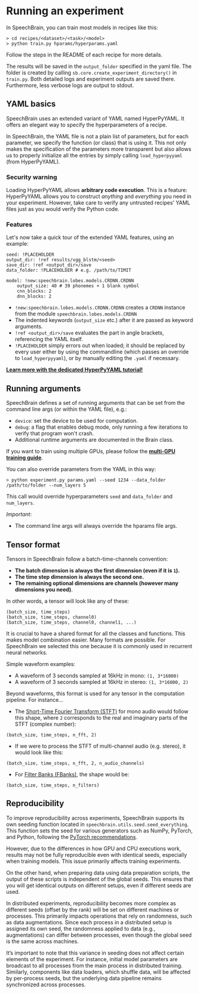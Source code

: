 # Running an experiment
In SpeechBrain, you can train most models in recipes like this:

```
> cd recipes/<dataset>/<task>/<model>
> python train.py hparams/hyperparams.yaml
```

Follow the steps in the README of each recipe for more details.

The results will be saved in the `output_folder` specified in the yaml file.
The folder is created by calling `sb.core.create_experiment_directory()` in `train.py`. Both detailed logs and experiment outputs are saved there. Furthermore, less verbose logs are output to stdout.

## YAML basics

SpeechBrain uses an extended variant of YAML named HyperPyYAML. It offers an elegant way to specify the hyperparameters of a recipe.

In SpeechBrain, the YAML file is not a plain list of parameters, but for each parameter, we specify the function (or class) that is using it.
This not only makes the specification of the parameters more transparent but also allows us to properly initialize all the entries by simply calling `load_hyperpyyaml` (from HyperPyYAML).

### Security warning

Loading HyperPyYAML allows **arbitrary code execution**.
This is a feature: HyperPyYAML allows you to construct *anything* and *everything*
you need in your experiment.
However, take care to verify any untrusted recipes' YAML files just as you would verify the Python code.

### Features

Let's now take a quick tour of the extended YAML features, using an example:

```
seed: !PLACEHOLDER
output_dir: !ref results/vgg_blstm/<seed>
save_dir: !ref <output_dir>/save
data_folder: !PLACEHOLDER # e.g. /path/to/TIMIT

model: !new:speechbrain.lobes.models.CRDNN.CRDNN
    output_size: 40 # 39 phonemes + 1 blank symbol
    cnn_blocks: 2
    dnn_blocks: 2
```
- `!new:speechbrain.lobes.models.CRDNN.CRDNN` creates a `CRDNN` instance
  from the module `speechbrain.lobes.models.CRDNN`
- The indented keywords (`output_size` etc.) after it are passed as keyword
  arguments.
- `!ref <output_dir>/save` evaluates the part in angle brackets,
  referencing the YAML itself.
- `!PLACEHOLDER` simply errors out when loaded; it should be replaced by
  every user either by using the commandline (which passes an override to 
  `load_hyperpyyaml`), or by manually editing the `.yaml` if necessary.

[**Learn more with the dedicated HyperPyYAML tutorial!**](https://speechbrain.readthedocs.io/en/latest/tutorials/basics/hyperpyyaml.html)

## Running arguments

SpeechBrain defines a set of running arguments that can be set from the command line args (or within the YAML file), e.g.:

- `device`: set the device to be used for computation.
- `debug`: a flag that enables debug mode, only running a few iterations to verify that program won't crash.
- Additional runtime arguments are documented in the Brain class.

If you want to train using multiple GPUs, please follow the [**multi-GPU training guide**](https://speechbrain.readthedocs.io/en/latest/multigpu.html).

You can also override parameters from the YAML in this way:

```
> python experiment.py params.yaml --seed 1234 --data_folder /path/to/folder --num_layers 5
```

This call would override hyperparameters `seed` and `data_folder` and `num_layers`.

*Important*:
- The command line args will always override the hparams file args.

## Tensor format

Tensors in SpeechBrain follow a batch-time-channels convention:

- **The batch dimension is always the first dimension (even if it is `1`).**
- **The time step dimension is always the second one.**
- **The remaining optional dimensions are channels (however many dimensions you need)**.

In other words, a tensor will look like any of these:

```
(batch_size, time_steps)
(batch_size, time_steps, channel0)
(batch_size, time_steps, channel0, channel1, ...)
```

It is crucial to have a shared format for all the classes and functions. This makes model combination easier.
Many formats are possible. For SpeechBrain we selected this one because it is commonly used in recurrent neural networks.

Simple waveform examples:

- A waveform of 3 seconds sampled at 16kHz in mono: `(1, 3*16000)`
- A waveform of 3 seconds sampled at 16kHz in stereo: `(1, 3*16000, 2)`

Beyond waveforms, this format is used for any tensor in the computation pipeline. For instance...

- The [Short-Time Fourier Transform (STFT)](https://speechbrain.readthedocs.io/en/develop/tutorials/preprocessing/fourier-transform-and-spectrograms.html) for mono audio would follow this shape, where `2` corresponds to the real and imaginary parts of the STFT (complex number):

```
(batch_size, time_steps, n_fft, 2)
```

- If we were to process the STFT of multi-channel audio (e.g. stereo), it would look like this:

```
(batch_size, time_steps, n_fft, 2, n_audio_channels)
```

- For [Filter Banks (FBanks)](https://speechbrain.readthedocs.io/en/develop/tutorials/preprocessing/speech-features.html), the shape would be:

```
(batch_size, time_steps, n_filters)
```


## Reproducibility

To improve reproducibility across experiments, SpeechBrain supports its own seeding function located in `speechbrain.utils.seed.seed_everything`. This function sets the seed for various generators such as NumPy, PyTorch, and Python, following the [PyTorch recommendations](https://pytorch.org/docs/stable/notes/randomness.html).

However, due to the differences in how GPU and CPU executions work, results may not be fully reproducible even with identical seeds, especially when training models. This issue primarily affects training experiments.

On the other hand, when preparing data using data preparation scripts, the output of these scripts is independent of the global seeds. This ensures that you will get identical outputs on different setups, even if different seeds are used.

In distributed experiments, reproducibility becomes more complex as different seeds (offset by the rank) will be set on different machines or processes. This primarily impacts operations that rely on randomness, such as data augmentations. Since each process in a distributed setup is assigned its own seed, the randomness applied to data (e.g., augmentations) can differ between processes, even though the global seed is the same across machines.

It’s important to note that this variance in seeding does not affect certain elements of the experiment. For instance, initial model parameters are broadcast to all processes from the main process in distributed training. Similarly, components like data loaders, which shuffle data, will be affected by per-process seeds, but the underlying data pipeline remains synchronized across processes.
